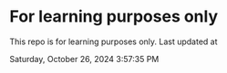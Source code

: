 # For learning purposes only
This repo is for learning purposes only.
Last updated at

Saturday, October 26, 2024 3:57:35 PM

